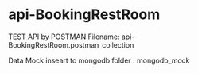 # api-BookingRestRoom
 
TEST API by POSTMAN   Filename: api-BookingRestRoom.postman_collection

Data Mock inseart to mongodb  folder : mongodb_mock
